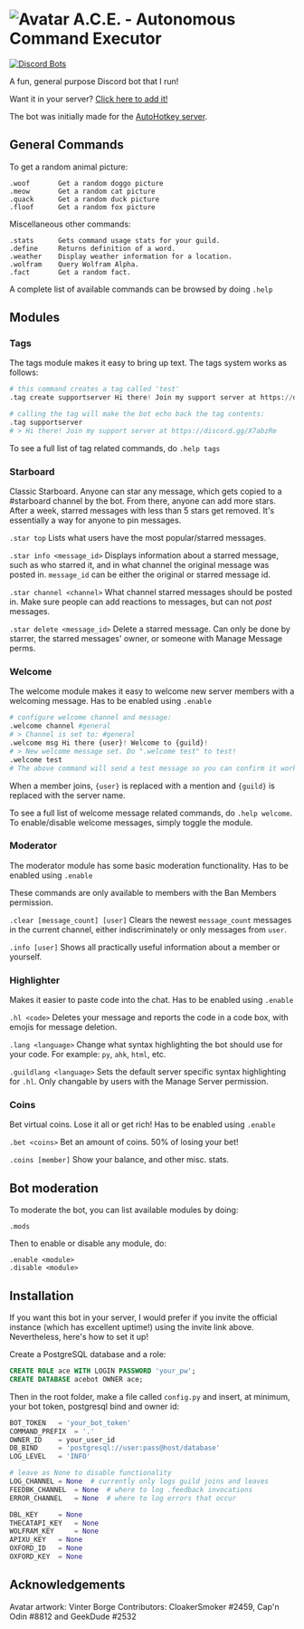 # ![Avatar](https://i.imgur.com/Sv7L0a1.png) A.C.E. - Autonomous Command Executor

[![Discord Bots](https://discordbots.org/api/widget/status/367977994486022146.svg)](https://discordbots.org/bot/367977994486022146)

A fun, general purpose Discord bot that I run!

Want it in your server? [Click here to add it!](https://discordapp.com/oauth2/authorize?&client_id=367977994486022146&scope=bot&permissions=67497025)

The bot was initially made for the [AutoHotkey server](https://discord.gg/tPGdSr2).

## General Commands

To get a random animal picture:
```
.woof		Get a random doggo picture
.meow		Get a random cat picture
.quack		Get a random duck picture
.floof		Get a random fox picture
```

Miscellaneous other commands:
```
.stats		Gets command usage stats for your guild.
.define		Returns definition of a word.
.weather	Display weather information for a location.
.wolfram	Query Wolfram Alpha.
.fact		Get a random fact.
```

A complete list of available commands can be browsed by doing `.help`

## Modules

### Tags

The tags module makes it easy to bring up text. The tags system works as follows:

```py
# this command creates a tag called 'test'
.tag create supportserver Hi there! Join my support server at https://discord.gg/X7abzRe

# calling the tag will make the bot echo back the tag contents:
.tag supportserver
# > Hi there! Join my support server at https://discord.gg/X7abzRe
```

To see a full list of tag related commands, do `.help tags`

### Starboard

Classic Starboard. Anyone can star any message, which gets copied to a #starboard channel by the bot. From there, anyone
can add more stars. After a week, starred messages with less than 5 stars get removed. It's essentially a way for anyone to pin messages.

`.star top`
Lists what users have the most popular/starred messages.

`.star info <message_id>`
Displays information about a starred message, such as who starred it, and in what channel the original message was posted in.
`message_id` can be either the original or starred message id.

`.star channel <channel>`
What channel starred messages should be posted in. Make sure people can add reactions to messages, but can not *post* messages.

`.star delete <message_id>`
Delete a starred message. Can only be done by starrer, the starred messages' owner, or someone with Manage Message perms.

### Welcome

The welcome module makes it easy to welcome new server members with a welcoming message. Has to be enabled using `.enable`

```py
# configure welcome channel and message:
.welcome channel #general
# > Channel is set to: #general
.welcome msg Hi there {user}! Welcome to {guild}!
# > New welcome message set. Do ".welcome test" to test!
.welcome test
# The above command will send a test message so you can confirm it works and looks like you want it to.
```

When a member joins, `{user}` is replaced with a mention and `{guild}` is replaced with the server name.

To see a full list of welcome message related commands, do `.help welcome`. To enable/disable welcome messages, simply toggle the module.

### Moderator

The moderator module has some basic moderation functionality. Has to be enabled using `.enable`

These commands are only available to members with the Ban Members permission.

`.clear [message_count] [user]`
Clears the newest `message_count` messages in the current channel, either indiscriminately or only messages from `user`.

`.info [user]`
Shows all practically useful information about a member or yourself.

### Highlighter

Makes it easier to paste code into the chat. Has to be enabled using `.enable`

`.hl <code>`
Deletes your message and reports the code in a code box, with emojis for message deletion.

`.lang <language>`
Change what syntax highlighting the bot should use for your code. For example: `py`, `ahk`, `html`, etc.

`.guildlang <language>`
Sets the default server specific syntax highlighting for `.hl`. Only changable by users with the Manage Server permission.

### Coins

Bet virtual coins. Lose it all or get rich! Has to be enabled using `.enable`

`.bet <coins>`
Bet an amount of coins. 50% of losing your bet!

`.coins [member]`
Show your balance, and other misc. stats.

## Bot moderation

To moderate the bot, you can list available modules by doing:
```
.mods
```

Then to enable or disable any module, do:
```
.enable <module>
.disable <module>
```

## Installation

If you want this bot in your server, I would prefer if you invite the official instance (which has excellent uptime!) using the invite link above. Nevertheless, here's how to set it up!

Create a PostgreSQL database and a role:
```sql
CREATE ROLE ace WITH LOGIN PASSWORD 'your_pw';
CREATE DATABASE acebot OWNER ace;
```

Then in the root folder, make a file called `config.py` and insert, at minimum, your bot token, postgresql bind and owner id:
```py
BOT_TOKEN 	= 'your_bot_token'
COMMAND_PREFIX 	= '.'
OWNER_ID 	= your_user_id
DB_BIND 	= 'postgresql://user:pass@host/database'
LOG_LEVEL 	= 'INFO'

# leave as None to disable functionality
LOG_CHANNEL	= None  # currently only logs guild joins and leaves
FEEDBK_CHANNEL	= None  # where to log .feedback invocations
ERROR_CHANNEL 	= None  # where to log errors that occur

DBL_KEY 	= None
THECATAPI_KEY 	= None
WOLFRAM_KEY 	= None
APIXU_KEY 	= None
OXFORD_ID 	= None
OXFORD_KEY 	= None
```
## Acknowledgements

Avatar artwork: Vinter Borge
Contributors: CloakerSmoker #2459, Cap'n Odin #8812 and GeekDude #2532